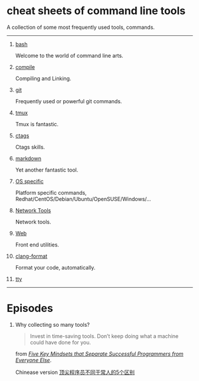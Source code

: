 cheat sheets of command line tools
===================================

A collection of some most frequently used tools, commands.

--------------

1. [bash](bash/)

    Welcome to the world of command line arts.

1. [compile](compile/)

    Compiling and Linking.

1. [git](git/)

    Frequently used or powerful git commands.

1. [tmux](tmux.md)

    Tmux is fantastic.

1. [ctags](ctags.md)

    Ctags skills.

1. [markdown](markdown.md)

    Yet another fantastic tool.

1. [OS specific](os-specific/)

    Platform specific commands, Redhat/CentOS/Debian/Ubuntu/OpenSUSE/Windows/...

1. [Network Tools](network-tools/)

    Network tools.

1. [Web](web/)

    Front end utilities.

1. [clang-format](clang-format.md)

    Format your code, automatically.

1. [tty](tty.md)

---------

# Episodes

1. Why collecting so many tools?

    > Invest in time-saving tools.
    > Don’t keep doing what a machine could have done for you.

    from [*Five Key Mindsets that Separate Successful Programmers from Everyone Else*](http://www.theeffectiveengineer.com/blog/five-key-skills-of-successful-programmers#rd).

    Chinease version [顶尖程序员不同于常人的5个区别](http://www.jianshu.com/p/05de8f667eea)

